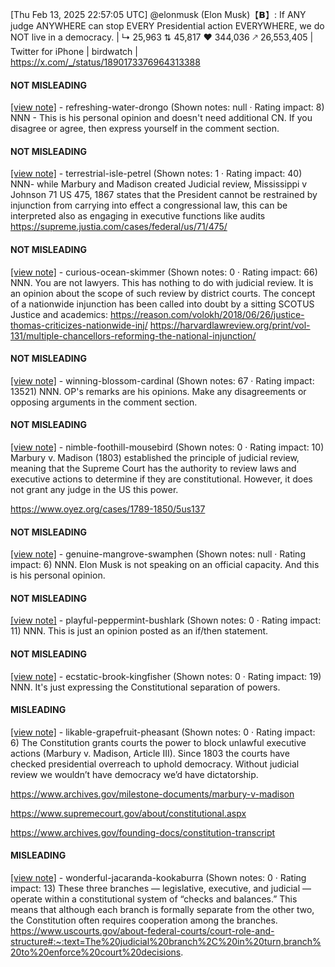 [Thu Feb 13, 2025 22:57:05 UTC] @elonmusk (Elon Musk)【𝗕】: If ANY judge ANYWHERE can stop EVERY Presidential action EVERYWHERE, we do NOT live in a democracy. | ↳ 25,963 ⇅ 45,817 ♥ 344,036 🡕 26,553,405 | Twitter for iPhone | birdwatch | https://x.com/_/status/1890173376964313388

#### NOT MISLEADING

[[view note]](https://x.com/i/birdwatch/n/1890295748668850229) - refreshing-water-drongo (Shown notes: null · Rating impact: 8)
NNN - This is his personal opinion and doesn't need additional CN. If you disagree or agree, then express yourself in the comment section.

#### NOT MISLEADING

[[view note]](https://x.com/i/birdwatch/n/1890289971137003994) - terrestrial-isle-petrel (Shown notes: 1 · Rating impact: 40)
NNN- while Marbury and Madison created Judicial review, Mississippi v Johnson 71 US 475, 1867 states that the President cannot be restrained by injunction from carrying into effect a congressional law, this can be interpreted also as engaging in executive functions like audits https://supreme.justia.com/cases/federal/us/71/475/

#### NOT MISLEADING

[[view note]](https://x.com/i/birdwatch/n/1890246416578355417) - curious-ocean-skimmer (Shown notes: 0 · Rating impact: 66)
NNN. You are not lawyers. This has nothing to do with judicial review. It is an opinion about the scope of such review by district courts. The concept of a nationwide injunction has been called into doubt by a sitting SCOTUS Justice and academics:
https://reason.com/volokh/2018/06/26/justice-thomas-criticizes-nationwide-inj/
https://harvardlawreview.org/print/vol-131/multiple-chancellors-reforming-the-national-injunction/

#### NOT MISLEADING

[[view note]](https://x.com/i/birdwatch/n/1890245233222275576) - winning-blossom-cardinal (Shown notes: 67 · Rating impact: 13521)
NNN.  OP's remarks are his opinions.  Make any disagreements or opposing arguments in the comment section.

#### NOT MISLEADING

[[view note]](https://x.com/i/birdwatch/n/1890240829861540204) - nimble-foothill-mousebird (Shown notes: 0 · Rating impact: 10)
Marbury v. Madison (1803) established the principle of judicial review, meaning that the Supreme Court has the authority to review laws and executive actions to determine if they are constitutional. However, it does not grant any judge in the US this power. 

https://www.oyez.org/cases/1789-1850/5us137

#### NOT MISLEADING

[[view note]](https://x.com/i/birdwatch/n/1890230319606845599) - genuine-mangrove-swamphen (Shown notes: null · Rating impact: 6)
NNN. Elon Musk is not speaking on an official capacity. And this is his personal opinion.

#### NOT MISLEADING

[[view note]](https://x.com/i/birdwatch/n/1890225895501074681) - playful-peppermint-bushlark (Shown notes: 0 · Rating impact: 11)
NNN. This is just an opinion posted as an if/then statement.

#### NOT MISLEADING

[[view note]](https://x.com/i/birdwatch/n/1890271137629638865) - ecstatic-brook-kingfisher (Shown notes: 0 · Rating impact: 19)
NNN.  It's just expressing the Constitutional separation of powers. 

#### MISLEADING

[[view note]](https://x.com/i/birdwatch/n/1890222898734072242) - likable-grapefruit-pheasant (Shown notes: 0 · Rating impact: 6)
The Constitution grants courts the power to block unlawful executive actions (Marbury v. Madison, Article III). Since 1803 the courts have checked presidential overreach to uphold democracy. Without judicial review we wouldn’t have democracy we’d have dictatorship.

https://www.archives.gov/milestone-documents/marbury-v-madison

https://www.supremecourt.gov/about/constitutional.aspx

https://www.archives.gov/founding-docs/constitution-transcript

#### MISLEADING

[[view note]](https://x.com/i/birdwatch/n/1890219514081734967) - wonderful-jacaranda-kookaburra (Shown notes: 0 · Rating impact: 13)
These three branches — legislative, executive, and judicial — operate within a constitutional system of “checks and balances.” This means that although each branch is formally separate from the other two, the Constitution often requires cooperation among the branches. https://www.uscourts.gov/about-federal-courts/court-role-and-structure#:~:text=The%20judicial%20branch%2C%20in%20turn,branch%20to%20enforce%20court%20decisions.
